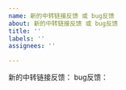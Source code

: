 ```yaml
---
name: 新的中转链接反馈 或 bug反馈
about: 新的中转链接反馈 或 bug反馈
title: ''
labels: ''
assignees: ''

---
```


新的中转链接反馈：
 bug反馈：

